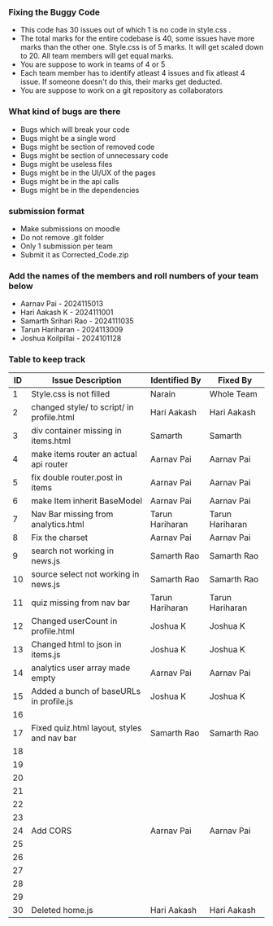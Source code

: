 ### Fixing the Buggy Code

- This code has 30 issues out of which 1 is no code in style.css . 
- The total marks for the entire codebase is 40, some issues have more marks than the other one. Style.css is of 5 marks. It will get scaled down to 20. All team members will get equal marks.
- You are suppose to work in teams of 4 or 5
- Each team member has to identify atleast 4 issues and fix atleast 4 issue. If someone doesn't do this, their marks get deducted.
- You are suppose to work on a git repository as collaborators

### What kind of bugs are there

- Bugs which will break your code
- Bugs might be a single word
- Bugs might be section of removed code
- Bugs might be section of unnecessary code
- Bugs might be useless files
- Bugs might be in the UI/UX of the pages
- Bugs might be in the api calls
- Bugs might be in the dependencies  

### submission format

- Make submissions on moodle
- Do not remove .git folder 
- Only 1 submission per team
- Submit it as Corrected_Code.zip

### Add the names of the members and roll numbers of your team below

- Aarnav Pai - 2024115013
- Hari Aakash K - 2024111001
- Samarth Srihari Rao - 2024111035
- Tarun Hariharan - 2024113009
- Joshua Koilpillai - 2024101128

### Table to keep track

| ID  | Issue Description                        | Identified By | Fixed By     |
|-----|------------------------------------------|---------------|--------------|
| 1   | Style.css is not filled                  |         Narain|    Whole Team|
| 2   | changed style/ to script/ in profile.html|    Hari Aakash|   Hari Aakash|
| 3   | div container missing in items.html      |  Samarth      |     Samarth  |
| 4   | make items router an actual api router   | Aarnav Pai    | Aarnav Pai   |
| 5   | fix double router.post in items          | Aarnav Pai    | Aarnav Pai   |
| 6   | make Item inherit BaseModel              | Aarnav Pai    | Aarnav Pai   |
| 7   | Nav Bar missing from analytics.html      |Tarun Hariharan|Tarun Hariharan|
| 8   | Fix the charset                          | Aarnav Pai    | Aarnav Pai   |
| 9   | search not working in news.js            |  Samarth Rao  | Samarth Rao  |
| 10  | source select not working in news.js     |  Samarth Rao  | Samarth Rao  |
| 11  | quiz missing from nav bar                |Tarun Hariharan|Tarun Hariharan|
| 12  | Changed userCount in profile.html        | Joshua K      | Joshua K     |
| 13  | Changed html to json in items.js         | Joshua K      | Joshua K     |
| 14  | analytics user array made empty          | Aarnav Pai    | Aarnav Pai   |
| 15  | Added a bunch of baseURLs in profile.js  | Joshua K      | Joshua K     |
| 16  |                                          |               |              |
| 17  |Fixed quiz.html layout, styles and nav bar|  Samarth Rao  | Samarth Rao  |
| 18  |                                          |               |              |
| 19  |                                          |               |              |
| 20  |                                          |               |              |
| 21  |                                          |               |              |
| 22  |                                          |               |              |
| 23  |                                          |               |              |
| 24  | Add CORS                                 | Aarnav Pai    | Aarnav Pai   |
| 25  |                                          |               |              |
| 26  |                                          |               |              |
| 27  |                                          |               |              |
| 28  |                                          |               |              |
| 29  |                                          |               |              |
| 30  | Deleted home.js                          |  Hari Aakash  | Hari Aakash  |
